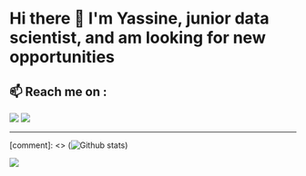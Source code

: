 # Hi there 👋 I'm Yassine, junior data scientist, and am looking for new opportunities  

## 📫 Reach me on :  

[<img src="https://img.shields.io/badge/LinkedIn-0077B5?style=for-the-badge&logo=linkedin&logoColor=white"/>](https://www.linkedin.com/in/altimis/)
[<img src="https://img.shields.io/badge/Facebook-1877F2?style=for-the-badge&logo=facebook&logoColor=white"/>](https://www.facebook.com/yassineaitjeddi/) 


---

[comment]: <> (![Github stats](https://github-readme-stats.vercel.app/api?username=Altimis))

![](https://komarev.com/ghpvc/?username=Altimis)
